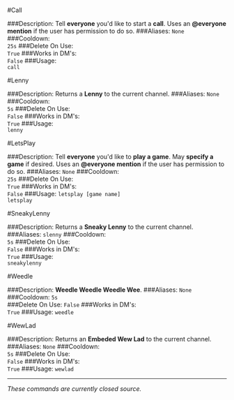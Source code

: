 #Call
>
###Description:
Tell **everyone** you'd like to start a **call**. Uses an **@​everyone mention** if the user has permission to do so.
###Aliases:
`None`
###Cooldown:  
`25s`
###Delete On Use:  
`True`
###Works in DM's:  
`False`
###Usage:  
`call`


#Lenny
>
###Description:
Returns a **Lenny** to the current channel.
###Aliases:
`None`
###Cooldown:  
`5s`
###Delete On Use:  
`False`
###Works in DM's:  
`True`
###Usage:  
`lenny`


#LetsPlay
>
###Description:
Tell **everyone** you'd like to **play a game**. May **specify a game** if desired. Uses an **@​everyone mention** if the user has permission to do so.
###Aliases:
`None`
###Cooldown:  
`25s`
###Delete On Use:  
`True`
###Works in DM's:  
`False`
###Usage:
`letsplay [game name]`  
`letsplay`  


#SneakyLenny
>
###Description:
Returns a **Sneaky Lenny** to the current channel.
###Aliases:
`slenny`
###Cooldown:  
`5s`
###Delete On Use:  
`False`
###Works in DM's:  
`True`
###Usage:  
`sneakylenny`


#Weedle
>
###Description:
**Weedle Weedle Weedle Wee**.
###Aliases:
`None`
###Cooldown:
`5s`  
###Delete On Use:
`False` 
###Works in DM's:  
`True`
###Usage: 
`weedle` 


#WewLad
>
###Description:
Returns an **Embeded Wew Lad** to the current channel.
###Aliases:
`None`
###Cooldown:  
`5s`
###Delete On Use:  
`False`
###Works in DM's:  
`True`
###Usage:
`wewlad`  

---
*These commands are currently closed source.*